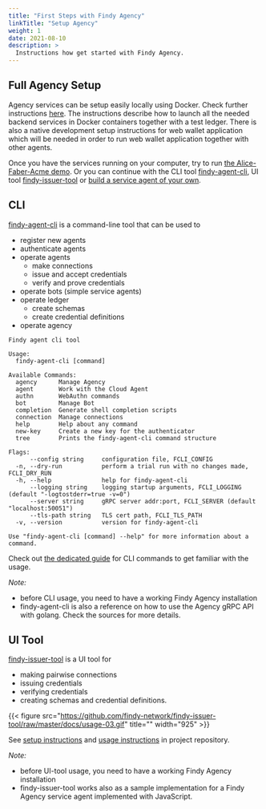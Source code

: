 ```yaml
---
title: "First Steps with Findy Agency"
linkTitle: "Setup Agency"
weight: 1
date: 2021-08-10
description: >
  Instructions how get started with Findy Agency.
---
```


## Full Agency Setup

Agency services can be setup easily locally using Docker. Check further instructions [here](https://github.com/findy-network/findy-wallet-pwa/tree/dev/tools/env#agency-setup-for-local-development). The instructions describe how to launch all the needed backend services in Docker containers together with a test ledger. There is also a native development setup instructions for web wallet application which will be needed in order to run web wallet application together with other agents.

Once you have the services running on your computer, try to run [the Alice-Faber-Acme demo](https://github.com/findy-network/findy-agency-demo#findy-agency-demo). Or you can continue  with the CLI tool [findy-agent-cli](#cli), UI tool [findy-issuer-tool](#ui-tool) or [build a service agent of your own](/docs/getting-started/service-agent/).

## CLI

[findy-agent-cli](https://github.com/findy-network/findy-agent-cli) is a command-line tool that can be used to

- register new agents
- authenticate agents
- operate agents
  - make connections
  - issue and accept credentials
  - verify and prove credentials
- operate bots (simple service agents)
- operate ledger
  - create schemas
  - create credential definitions
- operate agency

```shell
Findy agent cli tool

Usage:
  findy-agent-cli [command]

Available Commands:
  agency      Manage Agency
  agent       Work with the Cloud Agent
  authn       WebAuthn commands
  bot         Manage Bot
  completion  Generate shell completion scripts
  connection  Manage connections
  help        Help about any command
  new-key     Create a new key for the authenticator
  tree        Prints the findy-agent-cli command structure

Flags:
      --config string     configuration file, FCLI_CONFIG
  -n, --dry-run           perform a trial run with no changes made, FCLI_DRY_RUN
  -h, --help              help for findy-agent-cli
      --logging string    logging startup arguments, FCLI_LOGGING (default "-logtostderr=true -v=0")
      --server string     gRPC server addr:port, FCLI_SERVER (default "localhost:50051")
      --tls-path string   TLS cert path, FCLI_TLS_PATH
  -v, --version           version for findy-agent-cli

Use "findy-agent-cli [command] --help" for more information about a command.
```

Check out [the dedicated guide](https://github.com/findy-network/findy-agent-cli/tree/master/scripts/fullstack#steps) for CLI commands to get familiar with the usage.

_Note:_

- before CLI usage, you need to have a working Findy Agency installation
- findy-agent-cli is also a reference on how to use the Agency gRPC API with golang. Check the sources for more details.

## UI Tool

[findy-issuer-tool](https://github.com/findy-network/findy-issuer-tool) is a UI tool for

- making pairwise connections
- issuing credentials
- verifying credentials
- creating schemas and credential definitions.

{{< figure src="https://github.com/findy-network/findy-issuer-tool/raw/master/docs/usage-03.gif" title="" width="925" >}}

See [setup instructions](https://github.com/findy-network/findy-issuer-tool#setup-environment) and [usage instructions](https://github.com/findy-network/findy-issuer-tool#usage) in project repository.

_Note:_

- before UI-tool usage, you need to have a working Findy Agency installation
- findy-issuer-tool works also as a sample implementation for a Findy Agency service agent implemented with JavaScript.
